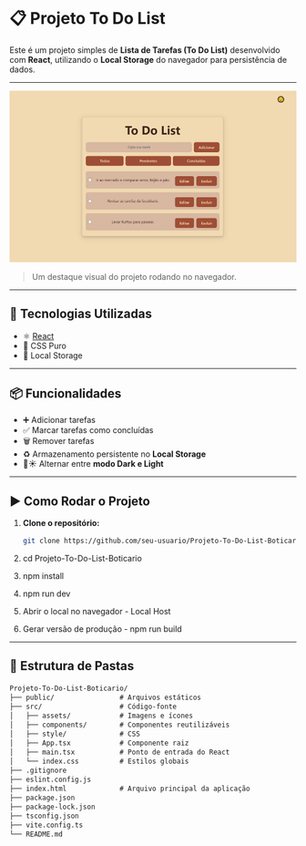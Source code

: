﻿# 📋 Projeto To Do List  

Este é um projeto simples de **Lista de Tarefas (To Do List)** desenvolvido com **React**, utilizando o **Local Storage** do navegador para persistência de dados.  

---

![Screenshot do projeto](public/screenshot.png) 
> Um destaque visual do projeto rodando no navegador.

---

## 🚀 Tecnologias Utilizadas  
- ⚛️ [React](https://reactjs.org/)  
- 🎨 CSS Puro  
- 💾 Local Storage  

---

## 📦 Funcionalidades  
- ➕ Adicionar tarefas  
- ✅ Marcar tarefas como concluídas  
- 🗑️ Remover tarefas  
- ♻️ Armazenamento persistente no **Local Storage**  
- 🌙☀️ Alternar entre **modo Dark e Light**  

---

## ▶️ Como Rodar o Projeto

1. **Clone o repositório:**
   ```bash
   git clone https://github.com/seu-usuario/Projeto-To-Do-List-Boticario.git

2. cd Projeto-To-Do-List-Boticario

3. npm install

4. npm run dev

5. Abrir o local no navegador - 
Local Host

6. Gerar versão de produção - 
npm run build

---

## 📂 Estrutura de Pastas  

```plaintext
Projeto-To-Do-List-Boticario/
├── public/                # Arquivos estáticos
├── src/                   # Código-fonte
│   ├── assets/            # Imagens e ícones
│   ├── components/        # Componentes reutilizáveis
│   ├── style/             # CSS
│   ├── App.tsx            # Componente raiz
│   ├── main.tsx           # Ponto de entrada do React
│   └── index.css          # Estilos globais
├── .gitignore
├── eslint.config.js
├── index.html             # Arquivo principal da aplicação
├── package.json
├── package-lock.json
├── tsconfig.json
├── vite.config.ts
└── README.md
